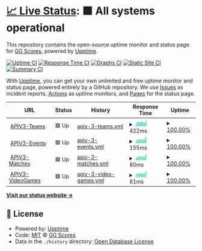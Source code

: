 # [📈 Live Status](https://ggscores.github.io/esports-data-provider-status): <!--live status--> **🟩 All systems operational**

This repository contains the open-source uptime monitor and status page for [GG Scores](https://ggscores.com), powered by [Upptime](https://github.com/upptime/upptime).

[![Uptime CI](https://github.com/ggscores/esports-data-provider-status/workflows/Uptime%20CI/badge.svg)](https://github.com/ggscores/esports-data-provider-status/actions?query=workflow%3A%22Uptime+CI%22)
[![Response Time CI](https://github.com/ggscores/esports-data-provider-status/workflows/Response%20Time%20CI/badge.svg)](https://github.com/ggscores/esports-data-provider-status/actions?query=workflow%3A%22Response+Time+CI%22)
[![Graphs CI](https://github.com/ggscores/esports-data-provider-status/workflows/Graphs%20CI/badge.svg)](https://github.com/ggscores/esports-data-provider-status/actions?query=workflow%3A%22Graphs+CI%22)
[![Static Site CI](https://github.com/ggscores/esports-data-provider-status/workflows/Static%20Site%20CI/badge.svg)](https://github.com/ggscores/esports-data-provider-status/actions?query=workflow%3A%22Static+Site+CI%22)
[![Summary CI](https://github.com/ggscores/esports-data-provider-status/workflows/Summary%20CI/badge.svg)](https://github.com/ggscores/esports-data-provider-status/actions?query=workflow%3A%22Summary+CI%22)

With [Upptime](https://upptime.js.org), you can get your own unlimited and free uptime monitor and status page, powered entirely by a GitHub repository. We use [Issues](https://github.com/ggscores/esports-data-provider-status/issues) as incident reports, [Actions](https://github.com/ggscores/esports-data-provider-status/actions) as uptime monitors, and [Pages](https://ggscores.github.io/esports-data-provider-status) for the status page.

<!--start: status pages-->
<!-- This summary is generated by Upptime (https://github.com/upptime/upptime) -->
<!-- Do not edit this manually, your changes will be overwritten -->
<!-- prettier-ignore -->
| URL | Status | History | Response Time | Uptime |
| --- | ------ | ------- | ------------- | ------ |
| <img alt="" src="https://favicons.githubusercontent.com/apiv3.esports-data-provider.com" height="13"> [APIV3-Teams](https://apiv3.esports-data-provider.com/teams) | 🟩 Up | [apiv-3-teams.yml](https://github.com/ggscores/esports-data-provider-status/commits/HEAD/history/apiv-3-teams.yml) | <details><summary><img alt="Response time graph" src="./graphs/apiv-3-teams/response-time-week.png" height="20"> 422ms</summary><br><a href="https://ggscores.github.io/esports-data-provider-status/history/apiv-3-teams"><img alt="Response time 422" src="https://img.shields.io/endpoint?url=https%3A%2F%2Fraw.githubusercontent.com%2Fggscores%2Fesports-data-provider-status%2FHEAD%2Fapi%2Fapiv-3-teams%2Fresponse-time.json"></a><br><a href="https://ggscores.github.io/esports-data-provider-status/history/apiv-3-teams"><img alt="24-hour response time 422" src="https://img.shields.io/endpoint?url=https%3A%2F%2Fraw.githubusercontent.com%2Fggscores%2Fesports-data-provider-status%2FHEAD%2Fapi%2Fapiv-3-teams%2Fresponse-time-day.json"></a><br><a href="https://ggscores.github.io/esports-data-provider-status/history/apiv-3-teams"><img alt="7-day response time 422" src="https://img.shields.io/endpoint?url=https%3A%2F%2Fraw.githubusercontent.com%2Fggscores%2Fesports-data-provider-status%2FHEAD%2Fapi%2Fapiv-3-teams%2Fresponse-time-week.json"></a><br><a href="https://ggscores.github.io/esports-data-provider-status/history/apiv-3-teams"><img alt="30-day response time 422" src="https://img.shields.io/endpoint?url=https%3A%2F%2Fraw.githubusercontent.com%2Fggscores%2Fesports-data-provider-status%2FHEAD%2Fapi%2Fapiv-3-teams%2Fresponse-time-month.json"></a><br><a href="https://ggscores.github.io/esports-data-provider-status/history/apiv-3-teams"><img alt="1-year response time 422" src="https://img.shields.io/endpoint?url=https%3A%2F%2Fraw.githubusercontent.com%2Fggscores%2Fesports-data-provider-status%2FHEAD%2Fapi%2Fapiv-3-teams%2Fresponse-time-year.json"></a></details> | <details><summary><a href="https://ggscores.github.io/esports-data-provider-status/history/apiv-3-teams">100.00%</a></summary><a href="https://ggscores.github.io/esports-data-provider-status/history/apiv-3-teams"><img alt="All-time uptime 100.00%" src="https://img.shields.io/endpoint?url=https%3A%2F%2Fraw.githubusercontent.com%2Fggscores%2Fesports-data-provider-status%2FHEAD%2Fapi%2Fapiv-3-teams%2Fuptime.json"></a><br><a href="https://ggscores.github.io/esports-data-provider-status/history/apiv-3-teams"><img alt="24-hour uptime 100.00%" src="https://img.shields.io/endpoint?url=https%3A%2F%2Fraw.githubusercontent.com%2Fggscores%2Fesports-data-provider-status%2FHEAD%2Fapi%2Fapiv-3-teams%2Fuptime-day.json"></a><br><a href="https://ggscores.github.io/esports-data-provider-status/history/apiv-3-teams"><img alt="7-day uptime 100.00%" src="https://img.shields.io/endpoint?url=https%3A%2F%2Fraw.githubusercontent.com%2Fggscores%2Fesports-data-provider-status%2FHEAD%2Fapi%2Fapiv-3-teams%2Fuptime-week.json"></a><br><a href="https://ggscores.github.io/esports-data-provider-status/history/apiv-3-teams"><img alt="30-day uptime 100.00%" src="https://img.shields.io/endpoint?url=https%3A%2F%2Fraw.githubusercontent.com%2Fggscores%2Fesports-data-provider-status%2FHEAD%2Fapi%2Fapiv-3-teams%2Fuptime-month.json"></a><br><a href="https://ggscores.github.io/esports-data-provider-status/history/apiv-3-teams"><img alt="1-year uptime 100.00%" src="https://img.shields.io/endpoint?url=https%3A%2F%2Fraw.githubusercontent.com%2Fggscores%2Fesports-data-provider-status%2FHEAD%2Fapi%2Fapiv-3-teams%2Fuptime-year.json"></a></details>
| <img alt="" src="https://favicons.githubusercontent.com/apiv3.esports-data-provider.com" height="13"> [APIV3-Events](https://apiv3.esports-data-provider.com/events) | 🟩 Up | [apiv-3-events.yml](https://github.com/ggscores/esports-data-provider-status/commits/HEAD/history/apiv-3-events.yml) | <details><summary><img alt="Response time graph" src="./graphs/apiv-3-events/response-time-week.png" height="20"> 155ms</summary><br><a href="https://ggscores.github.io/esports-data-provider-status/history/apiv-3-events"><img alt="Response time 155" src="https://img.shields.io/endpoint?url=https%3A%2F%2Fraw.githubusercontent.com%2Fggscores%2Fesports-data-provider-status%2FHEAD%2Fapi%2Fapiv-3-events%2Fresponse-time.json"></a><br><a href="https://ggscores.github.io/esports-data-provider-status/history/apiv-3-events"><img alt="24-hour response time 155" src="https://img.shields.io/endpoint?url=https%3A%2F%2Fraw.githubusercontent.com%2Fggscores%2Fesports-data-provider-status%2FHEAD%2Fapi%2Fapiv-3-events%2Fresponse-time-day.json"></a><br><a href="https://ggscores.github.io/esports-data-provider-status/history/apiv-3-events"><img alt="7-day response time 155" src="https://img.shields.io/endpoint?url=https%3A%2F%2Fraw.githubusercontent.com%2Fggscores%2Fesports-data-provider-status%2FHEAD%2Fapi%2Fapiv-3-events%2Fresponse-time-week.json"></a><br><a href="https://ggscores.github.io/esports-data-provider-status/history/apiv-3-events"><img alt="30-day response time 155" src="https://img.shields.io/endpoint?url=https%3A%2F%2Fraw.githubusercontent.com%2Fggscores%2Fesports-data-provider-status%2FHEAD%2Fapi%2Fapiv-3-events%2Fresponse-time-month.json"></a><br><a href="https://ggscores.github.io/esports-data-provider-status/history/apiv-3-events"><img alt="1-year response time 155" src="https://img.shields.io/endpoint?url=https%3A%2F%2Fraw.githubusercontent.com%2Fggscores%2Fesports-data-provider-status%2FHEAD%2Fapi%2Fapiv-3-events%2Fresponse-time-year.json"></a></details> | <details><summary><a href="https://ggscores.github.io/esports-data-provider-status/history/apiv-3-events">100.00%</a></summary><a href="https://ggscores.github.io/esports-data-provider-status/history/apiv-3-events"><img alt="All-time uptime 100.00%" src="https://img.shields.io/endpoint?url=https%3A%2F%2Fraw.githubusercontent.com%2Fggscores%2Fesports-data-provider-status%2FHEAD%2Fapi%2Fapiv-3-events%2Fuptime.json"></a><br><a href="https://ggscores.github.io/esports-data-provider-status/history/apiv-3-events"><img alt="24-hour uptime 100.00%" src="https://img.shields.io/endpoint?url=https%3A%2F%2Fraw.githubusercontent.com%2Fggscores%2Fesports-data-provider-status%2FHEAD%2Fapi%2Fapiv-3-events%2Fuptime-day.json"></a><br><a href="https://ggscores.github.io/esports-data-provider-status/history/apiv-3-events"><img alt="7-day uptime 100.00%" src="https://img.shields.io/endpoint?url=https%3A%2F%2Fraw.githubusercontent.com%2Fggscores%2Fesports-data-provider-status%2FHEAD%2Fapi%2Fapiv-3-events%2Fuptime-week.json"></a><br><a href="https://ggscores.github.io/esports-data-provider-status/history/apiv-3-events"><img alt="30-day uptime 100.00%" src="https://img.shields.io/endpoint?url=https%3A%2F%2Fraw.githubusercontent.com%2Fggscores%2Fesports-data-provider-status%2FHEAD%2Fapi%2Fapiv-3-events%2Fuptime-month.json"></a><br><a href="https://ggscores.github.io/esports-data-provider-status/history/apiv-3-events"><img alt="1-year uptime 100.00%" src="https://img.shields.io/endpoint?url=https%3A%2F%2Fraw.githubusercontent.com%2Fggscores%2Fesports-data-provider-status%2FHEAD%2Fapi%2Fapiv-3-events%2Fuptime-year.json"></a></details>
| <img alt="" src="https://favicons.githubusercontent.com/apiv3.esports-data-provider.com" height="13"> [APIV3-Matches](https://apiv3.esports-data-provider.com/matches) | 🟩 Up | [apiv-3-matches.yml](https://github.com/ggscores/esports-data-provider-status/commits/HEAD/history/apiv-3-matches.yml) | <details><summary><img alt="Response time graph" src="./graphs/apiv-3-matches/response-time-week.png" height="20"> 80ms</summary><br><a href="https://ggscores.github.io/esports-data-provider-status/history/apiv-3-matches"><img alt="Response time 80" src="https://img.shields.io/endpoint?url=https%3A%2F%2Fraw.githubusercontent.com%2Fggscores%2Fesports-data-provider-status%2FHEAD%2Fapi%2Fapiv-3-matches%2Fresponse-time.json"></a><br><a href="https://ggscores.github.io/esports-data-provider-status/history/apiv-3-matches"><img alt="24-hour response time 80" src="https://img.shields.io/endpoint?url=https%3A%2F%2Fraw.githubusercontent.com%2Fggscores%2Fesports-data-provider-status%2FHEAD%2Fapi%2Fapiv-3-matches%2Fresponse-time-day.json"></a><br><a href="https://ggscores.github.io/esports-data-provider-status/history/apiv-3-matches"><img alt="7-day response time 80" src="https://img.shields.io/endpoint?url=https%3A%2F%2Fraw.githubusercontent.com%2Fggscores%2Fesports-data-provider-status%2FHEAD%2Fapi%2Fapiv-3-matches%2Fresponse-time-week.json"></a><br><a href="https://ggscores.github.io/esports-data-provider-status/history/apiv-3-matches"><img alt="30-day response time 80" src="https://img.shields.io/endpoint?url=https%3A%2F%2Fraw.githubusercontent.com%2Fggscores%2Fesports-data-provider-status%2FHEAD%2Fapi%2Fapiv-3-matches%2Fresponse-time-month.json"></a><br><a href="https://ggscores.github.io/esports-data-provider-status/history/apiv-3-matches"><img alt="1-year response time 80" src="https://img.shields.io/endpoint?url=https%3A%2F%2Fraw.githubusercontent.com%2Fggscores%2Fesports-data-provider-status%2FHEAD%2Fapi%2Fapiv-3-matches%2Fresponse-time-year.json"></a></details> | <details><summary><a href="https://ggscores.github.io/esports-data-provider-status/history/apiv-3-matches">100.00%</a></summary><a href="https://ggscores.github.io/esports-data-provider-status/history/apiv-3-matches"><img alt="All-time uptime 100.00%" src="https://img.shields.io/endpoint?url=https%3A%2F%2Fraw.githubusercontent.com%2Fggscores%2Fesports-data-provider-status%2FHEAD%2Fapi%2Fapiv-3-matches%2Fuptime.json"></a><br><a href="https://ggscores.github.io/esports-data-provider-status/history/apiv-3-matches"><img alt="24-hour uptime 100.00%" src="https://img.shields.io/endpoint?url=https%3A%2F%2Fraw.githubusercontent.com%2Fggscores%2Fesports-data-provider-status%2FHEAD%2Fapi%2Fapiv-3-matches%2Fuptime-day.json"></a><br><a href="https://ggscores.github.io/esports-data-provider-status/history/apiv-3-matches"><img alt="7-day uptime 100.00%" src="https://img.shields.io/endpoint?url=https%3A%2F%2Fraw.githubusercontent.com%2Fggscores%2Fesports-data-provider-status%2FHEAD%2Fapi%2Fapiv-3-matches%2Fuptime-week.json"></a><br><a href="https://ggscores.github.io/esports-data-provider-status/history/apiv-3-matches"><img alt="30-day uptime 100.00%" src="https://img.shields.io/endpoint?url=https%3A%2F%2Fraw.githubusercontent.com%2Fggscores%2Fesports-data-provider-status%2FHEAD%2Fapi%2Fapiv-3-matches%2Fuptime-month.json"></a><br><a href="https://ggscores.github.io/esports-data-provider-status/history/apiv-3-matches"><img alt="1-year uptime 100.00%" src="https://img.shields.io/endpoint?url=https%3A%2F%2Fraw.githubusercontent.com%2Fggscores%2Fesports-data-provider-status%2FHEAD%2Fapi%2Fapiv-3-matches%2Fuptime-year.json"></a></details>
| <img alt="" src="https://favicons.githubusercontent.com/apiv3.esports-data-provider.com" height="13"> [APIV3-VideoGames](https://apiv3.esports-data-provider.com/videogames) | 🟩 Up | [apiv-3-video-games.yml](https://github.com/ggscores/esports-data-provider-status/commits/HEAD/history/apiv-3-video-games.yml) | <details><summary><img alt="Response time graph" src="./graphs/apiv-3-video-games/response-time-week.png" height="20"> 81ms</summary><br><a href="https://ggscores.github.io/esports-data-provider-status/history/apiv-3-video-games"><img alt="Response time 81" src="https://img.shields.io/endpoint?url=https%3A%2F%2Fraw.githubusercontent.com%2Fggscores%2Fesports-data-provider-status%2FHEAD%2Fapi%2Fapiv-3-video-games%2Fresponse-time.json"></a><br><a href="https://ggscores.github.io/esports-data-provider-status/history/apiv-3-video-games"><img alt="24-hour response time 81" src="https://img.shields.io/endpoint?url=https%3A%2F%2Fraw.githubusercontent.com%2Fggscores%2Fesports-data-provider-status%2FHEAD%2Fapi%2Fapiv-3-video-games%2Fresponse-time-day.json"></a><br><a href="https://ggscores.github.io/esports-data-provider-status/history/apiv-3-video-games"><img alt="7-day response time 81" src="https://img.shields.io/endpoint?url=https%3A%2F%2Fraw.githubusercontent.com%2Fggscores%2Fesports-data-provider-status%2FHEAD%2Fapi%2Fapiv-3-video-games%2Fresponse-time-week.json"></a><br><a href="https://ggscores.github.io/esports-data-provider-status/history/apiv-3-video-games"><img alt="30-day response time 81" src="https://img.shields.io/endpoint?url=https%3A%2F%2Fraw.githubusercontent.com%2Fggscores%2Fesports-data-provider-status%2FHEAD%2Fapi%2Fapiv-3-video-games%2Fresponse-time-month.json"></a><br><a href="https://ggscores.github.io/esports-data-provider-status/history/apiv-3-video-games"><img alt="1-year response time 81" src="https://img.shields.io/endpoint?url=https%3A%2F%2Fraw.githubusercontent.com%2Fggscores%2Fesports-data-provider-status%2FHEAD%2Fapi%2Fapiv-3-video-games%2Fresponse-time-year.json"></a></details> | <details><summary><a href="https://ggscores.github.io/esports-data-provider-status/history/apiv-3-video-games">100.00%</a></summary><a href="https://ggscores.github.io/esports-data-provider-status/history/apiv-3-video-games"><img alt="All-time uptime 100.00%" src="https://img.shields.io/endpoint?url=https%3A%2F%2Fraw.githubusercontent.com%2Fggscores%2Fesports-data-provider-status%2FHEAD%2Fapi%2Fapiv-3-video-games%2Fuptime.json"></a><br><a href="https://ggscores.github.io/esports-data-provider-status/history/apiv-3-video-games"><img alt="24-hour uptime 100.00%" src="https://img.shields.io/endpoint?url=https%3A%2F%2Fraw.githubusercontent.com%2Fggscores%2Fesports-data-provider-status%2FHEAD%2Fapi%2Fapiv-3-video-games%2Fuptime-day.json"></a><br><a href="https://ggscores.github.io/esports-data-provider-status/history/apiv-3-video-games"><img alt="7-day uptime 100.00%" src="https://img.shields.io/endpoint?url=https%3A%2F%2Fraw.githubusercontent.com%2Fggscores%2Fesports-data-provider-status%2FHEAD%2Fapi%2Fapiv-3-video-games%2Fuptime-week.json"></a><br><a href="https://ggscores.github.io/esports-data-provider-status/history/apiv-3-video-games"><img alt="30-day uptime 100.00%" src="https://img.shields.io/endpoint?url=https%3A%2F%2Fraw.githubusercontent.com%2Fggscores%2Fesports-data-provider-status%2FHEAD%2Fapi%2Fapiv-3-video-games%2Fuptime-month.json"></a><br><a href="https://ggscores.github.io/esports-data-provider-status/history/apiv-3-video-games"><img alt="1-year uptime 100.00%" src="https://img.shields.io/endpoint?url=https%3A%2F%2Fraw.githubusercontent.com%2Fggscores%2Fesports-data-provider-status%2FHEAD%2Fapi%2Fapiv-3-video-games%2Fuptime-year.json"></a></details>

<!--end: status pages-->

[**Visit our status website →**](https://ggscores.github.io/esports-data-provider-status)

## 📄 License

- Powered by: [Upptime](https://github.com/upptime/upptime)
- Code: [MIT](./LICENSE) © [GG Scores](https://ggscores.com)
- Data in the `./history` directory: [Open Database License](https://opendatacommons.org/licenses/odbl/1-0/)
